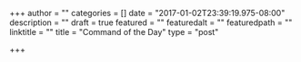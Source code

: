 +++
author = ""
categories = []
date = "2017-01-02T23:39:19.975-08:00"
description = ""
draft = true
featured = ""
featuredalt = ""
featuredpath = ""
linktitle = ""
title = "Command of the Day"
type = "post"

+++
